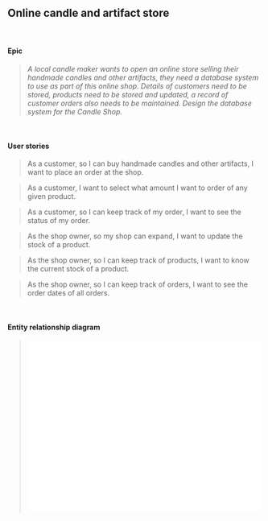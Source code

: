 
## Online candle and artifact store

<br>

#### Epic 

>_A local candle maker wants to open an online store selling their handmade candles and other artifacts, they need a database system to use as part of this online shop. Details of customers need to be stored, products need to be stored and updated, a record of customer orders also needs to be maintained. Design the database system for the Candle Shop._

<br>

#### User stories

>As a customer, so I can buy handmade candles and other artifacts, I want to place an order at the shop.

>As a customer, I want to select what amount I want to order of any given product.

>As a customer, so I can keep track of my order, I want to see the status of my order.

>As the shop owner, so my shop can expand, I want to update the stock of a product.

>As the shop owner, so I can keep track of products, I want to know the current stock of a product.

>As the shop owner, so I can keep track of orders, I want to see the order dates of all orders.

<br>

#### Entity relationship diagram

> ![modeling_extension_1.svg](modeling_extension_1.svg)
